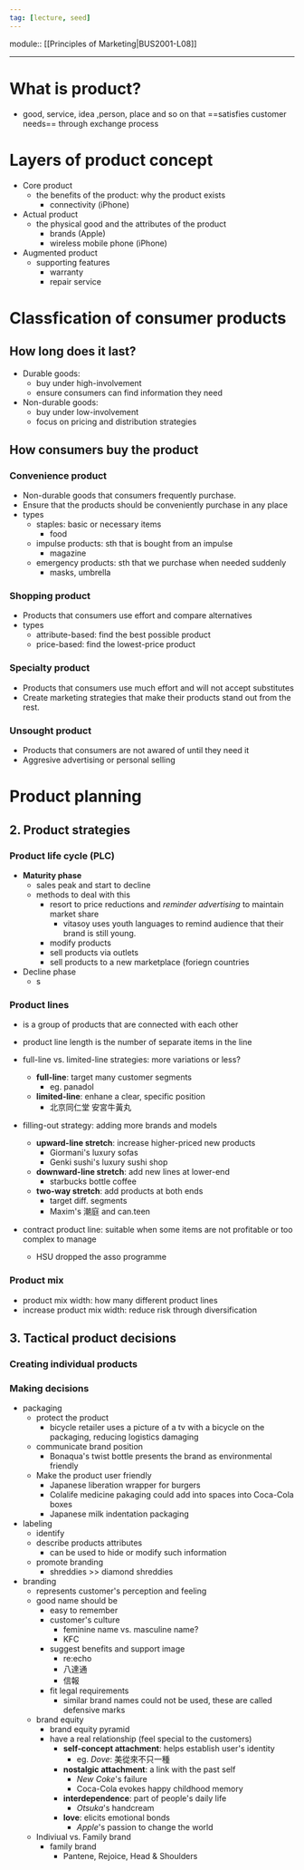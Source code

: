 ```yaml
---
tag: [lecture, seed]
---
```

module:: [[Principles of Marketing|BUS2001-L08]]
___
# What is product?
- good, service, idea ,person, place and so on that ==satisfies customer needs== through exchange process
# Layers of product concept
- Core product
	- the benefits of the product: why the product exists
		- connectivity (iPhone)
- Actual product
	- the physical good and the attributes of the product
		- brands (Apple)
		- wireless mobile phone (iPhone)
- Augmented product
	- supporting features
		- warranty 
		- repair service 
# Classfication of consumer products
## How long does it last?
- Durable goods: 
	- buy under high-involvement
	- ensure consumers can find information they need
- Non-durable goods: 
	- buy under low-involvement
	- focus on pricing and distribution strategies
## How consumers buy the product
### Convenience product
- Non-durable goods that consumers frequently purchase.
- Ensure that the products should be conveniently purchase in any place
- types
	- staples: basic or necessary items
		- food
	- impulse products: sth that is bought from an impulse
		- magazine
	- emergency products: sth that we purchase when needed suddenly
		- masks, umbrella
### Shopping product
- Products that consumers use effort and compare alternatives
- types
	- attribute-based: find the best possible product
	- price-based: find the lowest-price product
### Specialty product
- Products that consumers use much effort and will not accept substitutes
- Create marketing strategies that make their products stand out from the rest.
### Unsought product
- Products that consumers are not awared of until they need it
- Aggresive advertising or personal selling
# Product planning
## 2. Product strategies
### Product life cycle (PLC)
- **Maturity phase**
	- sales peak and start to decline 
	- methods to deal with this
		- resort to price reductions and *reminder advertising* to maintain market share 
			- vitasoy uses youth languages to remind audience that their brand is still young.
		- modify products
		- sell products via outlets
		- sell products to a new marketplace (foriegn countries
- Decline phase
	- s
### Product lines
- is a group of products that are connected with each other
- product line length is the number of separate items in the line

- full-line vs. limited-line strategies: more variations or less?
	- **full-line**: target many customer segments
		- eg. panadol
	- **limited-line**: enhane a clear, specific position
		- 北京同仁堂 安宮牛黃丸
- filling-out strategy: adding more brands and models
	- **upward-line stretch**: increase higher-priced new products
		- Giormani's luxury sofas
		- Genki sushi's luxury sushi shop
	- **downward-line stretch**: add new lines at lower-end
		- starbucks bottle coffee
	- **two-way stretch**: add products at both ends
		- target diff. segments
		- Maxim's 潮庭 and can.teen
- contract product line: suitable when some items are not profitable or too complex to manage 
	- HSU dropped the asso programme 
### Product mix
- product mix width: how many different product lines 
- increase product mix width: reduce risk through diversification 
## 3. Tactical product decisions

### Creating individual products

### Making decisions
- packaging 
	- protect the product
		- bicycle retailer uses a picture of a tv with a bicycle on the packaging, reducing logistics damaging
	- communicate brand position
		- Bonaqua's twist bottle presents the brand as environmental friendly
	- Make the product user friendly
		- Japanese liberation wrapper for burgers
		- Colalife medicine pakaging could add into spaces into Coca-Cola boxes
		- Japanese milk indentation packaging
- labeling
	- identify
	- describe products attributes
		- can be used to hide or modify such information
	- promote branding
		- shreddies >> diamond shreddies
- branding
	- represents customer's perception and feeling 
	- good name should be
		- easy to remember
		- customer's culture
			- feminine name vs. masculine name?
			- KFC
		- suggest benefits and support image
			- re:echo
			- 八達通
			- 信報
		- fit legal requirements
			- similar brand names could not be used, these are called defensive marks
	- brand equity
		- brand equity pyramid
		- have a real relationship (feel special to the customers)
			- **self-concept attachment**: helps establish user's identity
				- eg. *Dove*: 美從來不只一種
			- **nostalgic attachment**: a link with the past self
				- *New Coke*'s failure
				- Coca-Cola evokes happy childhood memory
			- **interdependence**: part of people's daily life
				- *Otsuka*'s handcream
			- **love**: elicits emotional bonds 
				- *Apple*'s passion to change the world
	- Indiviual vs. Family brand 
		- family brand
			- Pantene, Rejoice, Head & Shoulders
